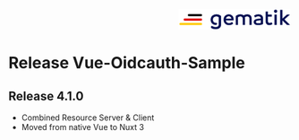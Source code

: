 <div style='text-align: right; margin-top: 30px'>
  <img alt='Gematik Logo' style='height: 37px' src="src/assets/Gematik_Logo_Flag.png"/>
</div>

# Release Vue-Oidcauth-Sample

## Release 4.1.0
* Combined Resource Server & Client
* Moved from native Vue to Nuxt 3
